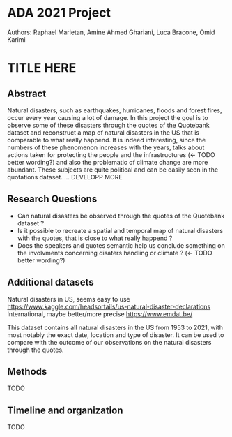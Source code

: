# ADA 2021 Project
Authors: Raphael Marietan, Amine Ahmed Ghariani, Luca Bracone, Omid Karimi

# TITLE HERE

## Abstract
Natural disasters, such as earthquakes, hurricanes, floods and forest fires, occur every year causing a lot of damage. In this project the goal is to observe some of these disasters through the quotes of the Quotebank dataset and reconstruct a map of natural disasters in the US that is comparable to what really happend. It is indeed interesting, since the numbers of these phenomenon increases with the years, talks about actions taken for protecting the people and the infrastructures (<- TODO better wording?) and also the problematic of climate change are more abundant. These subjects are quite political and can be easily seen in the quotations dataset. ... DEVELOPP MORE

## Research Questions
- Can natural disasters be observed through the quotes of the Quotebank dataset ?
- Is it possible to recreate a spatial and temporal map of natural disasters with the quotes, that is close to what really happend ?
- Does the speakers and quotes semantic help us conclude something on the involvments concerning disaters handling  or climate ? (<- TODO better wording?)

## Additional datasets
Natural disasters in US, seems easy to use </br >
https://www.kaggle.com/headsortails/us-natural-disaster-declarations </br >
International, maybe better/more precise
https://www.emdat.be/ </br >

This dataset contains all natural disasters in the US from 1953 to 2021, with most notably the exact date, location and type of disaster. It can be used to compare with the outcome of our observations on the natural disasters through the quotes.

## Methods
TODO

## Timeline and organization
TODO
